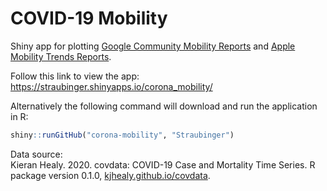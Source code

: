 # COVID-19 Mobility

Shiny app for plotting <a href="https://www.google.com/covid19/mobility/">Google Community Mobility Reports</a> and <a href="https://www.apple.com/covid19/mobility">Apple Mobility Trends Reports</a>.

Follow this link to view the app: https://straubinger.shinyapps.io/corona_mobility/

Alternatively the following command will download and run the application in R:

``` R
shiny::runGitHub("corona-mobility", "Straubinger")
```

Data source:<br> Kieran Healy. 2020. covdata: COVID-19 Case and Mortality Time Series. R package version 0.1.0, <a href="http://kjhealy.github.io/covdata">kjhealy.github.io/covdata</a>.
